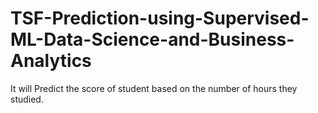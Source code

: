 # TSF-Prediction-using-Supervised-ML-Data-Science-and-Business-Analytics
It will Predict the score of student based on the number of hours they studied.
